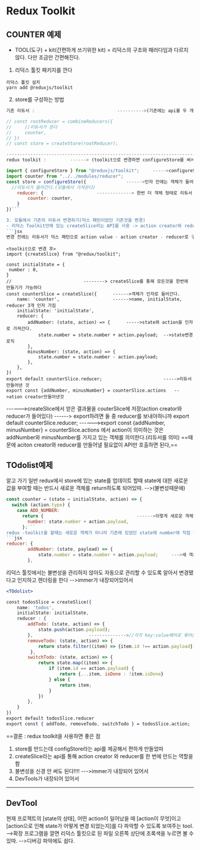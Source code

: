 # Redux Toolkit
## COUNTER 예제
- TOOL(도구) + kit(간편하게 쓰기위한 kit) = 리덕스의 구조와 패러다임과 다르지 않다. 다만 조금만 간편해진다.
1. 리덕스 툴킷 패키지를 깐다
```
리덕스 툴킷 설치
yarn add @reduxjs/toolkit
```
2. store를 구성하는 방법
```jsx
기존 리듀서 :                               ---------->(기존에는 api를 두 개 썼다)

// const rootReducer = combineReducers({
//     //리듀서가 온다
//     counter,
// })
// const store = createStore(rootReducer);

----------------------------------------------------------------------------------------
redux toolkit :         ------> (toolkit으로 변경하면 configureStore를 써서 한 개로 바꿈)

import { configureStore } from "@reduxjs/toolkit";     ----->configureStore로 쓴다
import counter from "../../modules/reducer";
const store = configureStore({               ------>인자 안에는 객체가 들어간다.
  //리듀서가 들어간다.(모듈에서 가져온다)
    reducer: {                    -------------> 한번 더 객체 형태로 리듀서 배출
        counter: counter,
    }
})```

3. 모듈에서 기존의 리듀서 변경하기(덕스 패턴이었던 기존것을 변경)
- 리덕스 Toolkit안에 있는 createSlice라는 API를 사용 -> action creator와 reducer를 한번에 생성
```jsx
변경 전에는 리듀서가 덕스 패턴으로 action value - action creator - reducer로 구성되어있따.
```

```JSX
<toolkit으로 변경 후>
import {createSlice} from "@redux/toolkit";

const initialState = {
 number : 0,
}
//                           --------> createSlice를 통해 모든것을 한번에 만들기가 가능하다
const counterSlice = createSlice({      ------>객체가 인자로 들어간다.
    name: 'counter',                    ------>name, initialState, reducer 3개 인자 가짐
    initialState: 'initialState',
    reducer: {
        addNumber: (state, action) => {      ----->state와 action을 인자로 가져간다.
            state.number = state.number + action.payload;  -->state변경 로직
        },
        minusNumber: (state, action) => {
            state.number = state.number - action.payload;
        },
    },
})
export default counterSlice.reducer;                       ----->리듀서 만들어낸 것
export const {addNumber, minusNumber} = counterSlice.actions   -->ation creator만들어낸것
```
------>createSlice에서 얻은 결과물을 couterSlice에 저장(action creator와 reducer가 들어있다)
------> export하려면 둘 중 reducer를 보내야하니까 export default counterSlice.reducer;
------>export const {addNumber, minusNumber} = counterSlice.actions 에서 action이 의미하는 것은 addNumber와 minusNumber를 가지고 있는 객체를 의미한다.(리듀서를 의미)
==때문에 aciton creator와 reducer를 만들어낼 필요없이 API만 호출하면 된다,==

## TOdolist예제
 알고 가기
일반 redux에서 store에 있는 state를 업데이트 할때 state에 대한 새로운 값을 부여할 때는 반드시 새로운 객체를 return하도록 되어있따. -->(불변성때문에)
```jsx
const counter = (state = initialState, action) => {
  switch (action.type) {
    case ADD_NUMBER:
      return {                                   ------>이렇게 새로운 객체를 return함
        number: state.number + action.payload,
      };```
redux -toolkit을 할때는 새로운 객체가 아니라 기존에 있었던 state에 number에 직접 접근을해서 값을 plus , minus해줬다. 
```jsx
reducer: {
        addNumber: (state, payload) => {
            state.number = state.number + action.payload;     --->새 객체 안 만들고 접근
        },
```
리덕스 툴킷에서는 불변성을 관리하지 않아도 자동으로 관리할 수 있도록 알아서 변경됐다고 인지하고 렌더링을 한다 -->immer가 내장되어있어서

```jsx
<TOdolist>

const todosSlice = createSlice({
    name: 'todos',
    initialState: initialState,
    reducer : {
        addTodo: (state, action) => {
            state.push(action.payload);
        },                     -------------->//각각 key:value페어로 묶어준다
        removeTodo: (state, action) => {
            return state.filter((item) => {item.id !== action.payload})
         },
        switchTodo: (state, action) => {
            return state.map((item) => {
                if (item.id == action.payload) {
                    return {...item, isDone : !item.isDone}
                } else {
                    return item;
                }
            })
        },
    }
})
export default todosSlice.reducer
export const { addTodo, removeTodo, switchTodo } = todosSlice.action;
```

==결론 :  redux toolkit을 사용하면 좋은 점
1. store를 만드는데 configStore라는 api를 제공해서 편하게 만들었따
2.  createSlice라는 api를 통해 action creator 와 reducer를 한 번에 만드는 역할을 함
3.  불변성을 신경 안 써도 된다!!!! --->immer가 내장되어 있어서
4. DevTools가 내장되어 있어서
--------
## DevTool
 현재 프로젝트의 [state의 상태], 어떤 action이 일어났을 때 [action이 무엇]이고 [action으로 인해 state가 어떻게 변경 되었는지]를 다 파악할 수 있도록 보여주는 tool.
 -->확장 프로그램을 깔면 리덕스 툴킷으로 된 파일 오른쪽 상단에 초록색을 누르면 볼 수 있따.
 -->디버깅 파악에도 쉽다.